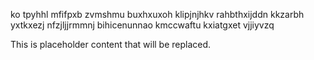 ko tpyhhl mfifpxb zvmshmu buxhxuxoh klipjnjhkv rahbthxijddn kkzarbh yxtkxezj nfzjljjrmmnj bihicenunnao kmccwaftu kxiatgxet vjjiyvzq

<!--MIMIC_GREY-FOX_START-->
This is placeholder content that will be replaced.
<!--MIMIC_GREY-FOX_END-->